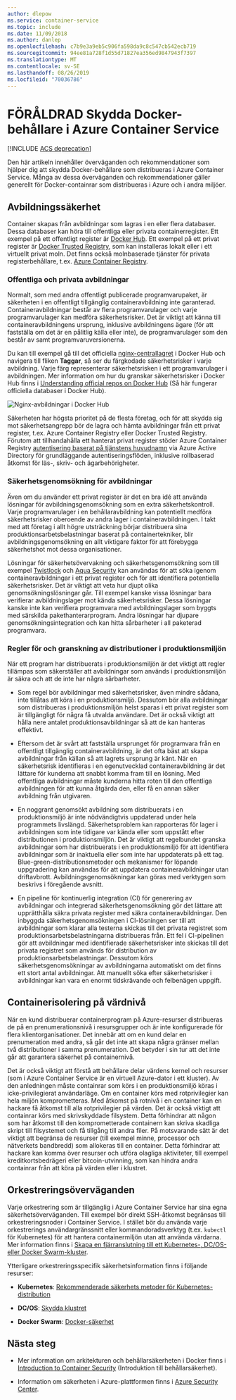 ```yaml
---
author: dlepow
ms.service: container-service
ms.topic: include
ms.date: 11/09/2018
ms.author: danlep
ms.openlocfilehash: c7b9e3a9eb5c906fa598da9c8c547cb542ecb719
ms.sourcegitcommit: 94ee81a728f1d55d71827ea356ed9847943f7397
ms.translationtype: MT
ms.contentlocale: sv-SE
ms.lasthandoff: 08/26/2019
ms.locfileid: "70036786"
---
```

# <a name="deprecated-securing-docker-containers-in-azure-container-service"></a>FÖRÅLDRAD Skydda Docker-behållare i Azure Container Service

[!INCLUDE [ACS deprecation](container-service-deprecation.md)]

Den här artikeln innehåller överväganden och rekommendationer som hjälper dig att skydda Docker-behållare som distribueras i Azure Container Service. Många av dessa överväganden och rekommendationer gäller generellt för Docker-containrar som distribueras i Azure och i andra miljöer. 

## <a name="image-security"></a>Avbildningssäkerhet

Container skapas från avbildningar som lagras i en eller flera databaser. Dessa databaser kan höra till offentliga eller privata containerregister. Ett exempel på ett offentligt register är [Docker Hub](https://hub.docker.com/). Ett exempel på ett privat register är [Docker Trusted Registry](https://docs.docker.com/datacenter/dtr/2.0/), som kan installeras lokalt eller i ett virtuellt privat moln. Det finns också molnbaserade tjänster för privata registerbehållare, t.ex. [Azure Container Registry](../articles/container-registry/container-registry-intro.md).

### <a name="public-and-private-images"></a>Offentliga och privata avbildningar
Normalt, som med andra offentligt publicerade programvarupaket, är säkerheten i en offentligt tillgänglig containeravbildning inte garanterad. Containeravbildningar består av flera programvarulager och varje programvarulager kan medföra säkerhetsrisker. Det är viktigt att känna till containeravbildningens ursprung, inklusive avbildningens ägare (för att fastställa om det är en pålitlig källa eller inte), de programvarulager som den består av samt programvaruversionerna. 

Du kan till exempel gå till det officiella [nginx-centrallagret](https://hub.docker.com/_/nginx/) i Docker Hub och navigera till fliken **Taggar**, så ser du färgkodade säkerhetsrisker i varje avbildning. Varje färg representerar säkerhetsrisken i ett programvarulager i avbildningen. Mer information om hur du granskar säkerhetsrisker i Docker Hub finns i [Understanding official repos on Docker Hub](https://blog.docker.com/2015/06/understanding-official-repos-docker-hub/) (Så här fungerar officiella databaser i Docker Hub).

![Nginx-avbildningar i Docker Hub](./media/container-service-security/docker-hub-nginx.png)

Säkerheten har högsta prioritet på de flesta företag, och för att skydda sig mot säkerhetsangrepp bör de lagra och hämta avbildningar från ett privat register, t.ex. Azure Container Registry eller Docker Trusted Registry. Förutom att tillhandahålla ett hanterat privat register stöder Azure Container Registry [autentisering baserat på tjänstens huvudnamn](../articles/container-registry/container-registry-authentication.md) via Azure Active Directory för grundläggande autentiseringsflöden, inklusive rollbaserad åtkomst för läs-, skriv- och ägarbehörigheter.

### <a name="image-security-scanning"></a>Säkerhetsgenomsökning för avbildningar

Även om du använder ett privat register är det en bra idé att använda lösningar för avbildningsgenomsökning som en extra säkerhetskontroll. Varje programvarulager i en behållaravbildning kan potentiellt medföra säkerhetsrisker oberoende av andra lager i containeravbildningen. I takt med att företag i allt högre utsträckning börjar distribuera sina produktionsarbetsbelastningar baserat på containertekniker, blir avbildningsgenomsökning en allt viktigare faktor för att förebygga säkerhetshot mot dessa organisationer. 

Lösningar för säkerhetsövervakning och säkerhetsgenomsökning som till exempel [Twistlock](https://www.twistlock.com/2016/11/07/twistlock-supports-azure-container-registry) och [Aqua Security](https://blog.aquasec.com/image-vulnerability-scanning-in-azure-container-registry) kan användas för att söka igenom containeravbildningar i ett privat register och för att identifiera potentiella säkerhetsrisker. Det är viktigt att veta hur djupt olika genomsökningslösningar går. Till exempel kanske vissa lösningar bara verifierar avbildningslager mot kända säkerhetsrisker. Dessa lösningar kanske inte kan verifiera programvara med avbildningslager som byggts med särskilda pakethanterarprogram. Andra lösningar har djupare genomsökningsintegration och kan hitta sårbarheter i all paketerad programvara.

### <a name="production-deployment-rules-and-audit"></a>Regler för och granskning av distributioner i produktionsmiljön
När ett program har distribuerats i produktionsmiljön är det viktigt att regler tillämpas som säkerställer att avbildningar som används i produktionsmiljön är säkra och att de inte har några sårbarheter.

* Som regel bör avbildningar med säkerhetsrisker, även mindre sådana, inte tillåtas att köra i en produktionsmiljö. Dessutom bör alla avbildningar som distribueras i produktionsmiljön helst sparas i ett privat register som är tillgängligt för några få utvalda användare. Det är också viktigt att hålla nere antalet produktionsavbildningar så att de kan hanteras effektivt.

* Eftersom det är svårt att fastställa ursprunget för programvara från en offentligt tillgänglig containeravbildning, är det ofta bäst att skapa avbildningar från källan så att lagrets ursprung är känt. När en säkerhetsrisk identifieras i en egenutvecklad containeravbildning är det lättare för kunderna att snabbt komma fram till en lösning. Med offentliga avbildningar måste kunderna hitta roten till den offentliga avbildningen för att kunna åtgärda den, eller få en annan säker avbildning från utgivaren.

* En noggrant genomsökt avbildning som distribuerats i en produktionsmiljö är inte nödvändigtvis uppdaterad under hela programmets livslängd. Säkerhetsproblem kan rapporteras för lager i avbildningen som inte tidigare var kända eller som uppstått efter distributionen i produktionsmiljön. Det är viktigt att regelbundet granska avbildningar som har distribuerats i en produktionsmiljö för att identifiera avbildningar som är inaktuella eller som inte har uppdaterats på ett tag. Blue-green-distributionsmetoder och mekanismer för löpande uppgradering kan användas för att uppdatera containeravbildningar utan driftavbrott. Avbildningsgenomsökningar kan göras med verktygen som beskrivs i föregående avsnitt. 

* En pipeline för kontinuerlig integration (CI) för generering av avbildningar och integrerad säkerhetsgenomsökning gör det lättare att upprätthålla säkra privata register med säkra containeravbildningar. Den inbyggda säkerhetsgenomsökningen i CI-lösningen ser till att avbildningar som klarar alla testerna skickas till det privata registret som produktionsarbetsbelastningarna distribueras från. Ett fel i CI-pipelinen gör att avbildningar med identifierade säkerhetsrisker inte skickas till det privata registret som används för distribution av produktionsarbetsbelastningar. Dessutom körs säkerhetsgenomsökningar av avbildningarna automatiskt om det finns ett stort antal avbildningar. Att manuellt söka efter säkerhetsrisker i avbildningar kan vara en enormt tidskrävande och felbenägen uppgift.

## <a name="host-level-container-isolation"></a>Containerisolering på värdnivå
När en kund distribuerar containerprogram på Azure-resurser distribueras de på en prenumerationsnivå i resursgrupper och är inte konfigurerade för flera klientorganisationer. Det innebär att om en kund delar en prenumeration med andra, så går det inte att skapa några gränser mellan två distributioner i samma prenumeration. Det betyder i sin tur att det inte går att garantera säkerhet på containernivå. 

Det är också viktigt att förstå att behållare delar värdens kernel och resurser (som i Azure Container Service är en virtuell Azure-dator i ett kluster). Av den anledningen måste containrar som körs i en produktionsmiljö köras i icke-privilegierat användarläge. Om en container körs med rotprivilegier kan hela miljön komprometteras. Med åtkomst på rotnivå i en container kan en hackare få åtkomst till alla rotprivilegier på värden. Det är också viktigt att containrar körs med skrivskyddade filsystem. Detta förhindrar att någon som har åtkomst till den komprometterade containern kan skriva skadliga skript till filsystemet och få tillgång till andra filer. På motsvarande sätt är det viktigt att begränsa de resurser (till exempel minne, processor och nätverkets bandbredd) som allokeras till en container. Detta förhindrar att hackare kan komma över resurser och utföra olagliga aktiviteter, till exempel kreditkortsbedrägeri eller bitcoin-utvinning, som kan hindra andra containrar från att köra på värden eller i klustret.

## <a name="orchestrator-considerations"></a>Orkestreringsöverväganden

Varje orkestrering som är tillgänglig i Azure Container Service har sina egna säkerhetsöverväganden. Till exempel bör direkt SSH-åtkomst begränsas till orkestreringsnoder i Container Service. I stället bör du använda varje orkestrerings användargränssnitt eller kommandoradsverktyg (t.ex. `kubectl` för Kubernetes) för att hantera containermiljön utan att använda värdarna. Mer information finns i [Skapa en fjärranslutning till ett Kubernetes-, DC/OS- eller Docker Swarm-kluster](../articles/container-service/kubernetes/container-service-connect.md).

Ytterligare orkestreringsspecifik säkerhetsinformation finns i följande resurser:

* **Kubernetes**: [Rekommenderade säkerhets metoder för Kubernetes-distribution](https://kubernetes.io/blog/2016/08/security-best-practices-kubernetes-deployment/)

* **DC/OS**: [Skydda klustret](http://docs.mesosphere.com/1.12/administering-clusters/securing-your-cluster)

* **Docker Swarm**: [Docker-säkerhet](https://www.docker.com/docker-security)

## <a name="next-steps"></a>Nästa steg

* Mer information om arkitekturen och behållarsäkerheten i Docker finns i [Introduction to Container Security](https://www.docker.com/sites/default/files/WP_IntrotoContainerSecurity_08.19.2016.pdf) (Introduktion till behållarsäkerhet).

* Information om säkerheten i Azure-plattformen finns i [Azure Security Center](https://www.microsoft.com/en-us/trustcenter/cloudservices/azure).
